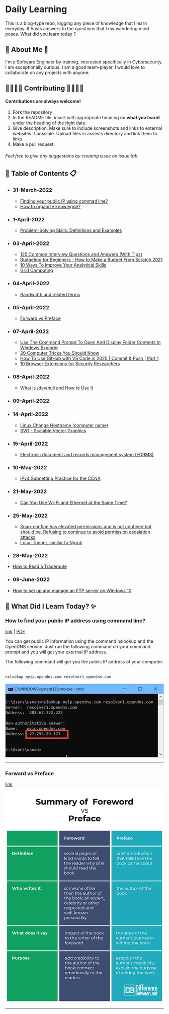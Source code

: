 
# Daily Learning

This is a blog-type repo, logging any piece of knowledge that I learn everyday. It hosts answers to the questions that I my wandering mind poses.
What did you learn today ?


## 🚀 About Me 🚀
I'm a Software Engineer by trainnig, interested specifically in Cybersecurity. I am exceptionally curious. I am a good team-player. I would love to collaborate on any projects with anyone.




## 👨‍👩‍👧‍👦 Contributing 👨‍👩‍👧‍👦

#### Contributions are always welcome!
1. Fork the repository
2. In the README file, insert with appropriate heading on **what you learnt** under the heading of the right date.
3. Give description. Make sure to include screenshots and links to external websites if possible. Upload files in assests directory and link them to links.
4. Make a pull request.

###### Feel free to give any suggestions by creating issue on issue tab.


## 📑 Table of Contents 📋

- ### 31-March-2022
    * [Finding your public IP using commad line?](#how-to-find-your-public-ip-address-using-command-line?)
    * [How to organize knowlegde?](link)

- ### 1-April-2022
    * [Problem-Solving Skills: Definitions and Examples](https://www.indeed.com/career-advice/resumes-cover-letters/problem-solving-skills)
    
- ### 03-April-2022
    * [125 Common Interview Questions and Answers (With Tips)](https://www.indeed.com/career-advice/interviewing/top-interview-questions-and-answers)
    * [Budgeting for Beginners - How to Make a Budget From Scratch 2021](https://www.youtube.com/watch?v=7lHNMGoACdQ)
    * [10 Ways To Improve Your Analytical Skills](https://www.indeed.com/career-advice/career-development/improve-analytical-skills)
    * [Grid Computing](https://hazelcast.com/glossary/grid-computing/#:~:text=Grid%20computing%20is%20the%20practice,each%20other%20to%20coordinate%20jobs.)

- ### 04-April-2022
   * [Bandwidth and related terms](https://www.verizon.com/info/definitions/bandwidth/#:~:text=The%20maximum%20amount%20of%20data,Modal)

- ### 05-April-2022
   * [Forward vs Preface](#forward-vs-preface)

- ### 07-April-2022
   * [Use The Command Prompt To Open And Display Folder Contents In Windows Explorer](https://www.watchingthenet.com/open-display-folders-in-windows-explorer-from-the-command-prompt.html#:~:text=To%20do%20this%2C%20open%20a,(with%20out%20the%20quotes).)
   * [20 Computer Tricks You Should Know](https://www.intivix.com/20-computer-tricks-know/)
   * [How To Use GitHub with VS Code in 2020 | Commit & Push | Part 1](https://www.youtube.com/watch?v=3Tn58KQvWtU)
   * [10 Browser Extensions for Security Researchers](https://www.makeuseof.com/browser-extensions-security-researchers/)

- ### 08-April-2022
   * [What is /dev/null and How to Use It](https://linuxhint.com/what_is_dev_null/)
- ### 09-April-2022
- ### 14-April-2022
   * [Linux Change Hostname (computer name)](https://www.cyberciti.biz/faq/ubuntu-change-hostname-command/)
   * [SVG - Scalable Vector Graphics](https://en.wikipedia.org/wiki/Scalable_Vector_Graphics)
- ### 15-April-2022
   * [Electronic document and records management system (EDRMS)](https://en.wikipedia.org/wiki/Electronic_document_and_records_management_system)

- ### 10-May-2022
   * [IPv4 Subnetting Practice for the CCNA](https://www.youtube.com/watch?v=HuLcsCH4V-c)

- ### 21-May-2022
   * [Can You Use Wi-Fi and Ethernet at the Same Time?](https://sortatechy.com/wi-fi-and-ethernet-at-the-same-time/#:~:text=Wi%2DFi%20and%20ethernet%20can,max%20speed%20of%20the%20router.)
 
- ### 25-May-2022
   * [Snap-confine has elevated permissions and is not confined but should be. Refusing to continue to avoid permission escalation attacks](https://stackoverflow.com/questions/70053614/snap-confine-has-elevated-permissions-and-is-not-confined-but-should-be-refusin)
   * [Local Tunner, similar to Ngrok](https://localtunnel.github.io/www/)

- ### 28-May-2022
* [How to Read a Traceroute](https://www.inmotionhosting.com/support/server/ssh/read-traceroute/)

- ### 09-June-2022
* [How to set up and manage an FTP server on Windows 10](https://www.windowscentral.com/how-set-and-manage-ftp-server-windows-10)

## 🧠 What Did I Learn Today? ✨

### How to find your public IP address using command line?

[link](https://www.itechtics.com/how-to-check-public-ip-address-using-command-line-in-windows-10/) | [PDF](assets/pdfs/cmdFindIP.pdf)

You can get public IP information using the command nslookup and the OpenDNS service. Just run the following command on your command prompt and you will get your external IP address.

The following command will get you the public IP address of your computer:


```bat

nslookup myip.opendns.com resolver1.opendns.com

```
![nslookup](/assets/imgs/nslookup-external-ip-address.jpg)

---

### Forward vs Preface
[link]((http://www.differencebetween.net/language/difference-between-foreword-and-preface/))
![Forward vs Preface](/assets/imgs/Foreword-vs-Preface.jpg)

---
